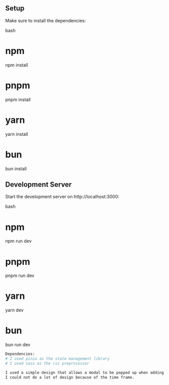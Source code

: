 ## Setup

Make sure to install the dependencies:

bash
# npm
npm install

# pnpm
pnpm install

# yarn
yarn install

# bun
bun install


## Development Server

Start the development server on http://localhost:3000:

bash
# npm
npm run dev

# pnpm
pnpm run dev

# yarn
yarn dev

# bun
bun run dev


```bash
Dependencies:
# I used pinia as the state management library
# I used sass as the css preprocessor

I used a simple design that allows a modal to be popped up when adding and editing a new task.
I could not do a lot of design because of the time frame.